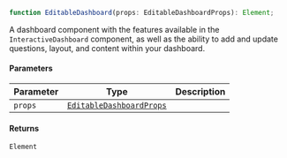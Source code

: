 ```ts
function EditableDashboard(props: EditableDashboardProps): Element;
```

A dashboard component with the features available in the `InteractiveDashboard` component, as well as the ability to add and update questions, layout, and content within your dashboard.

#### Parameters

| Parameter | Type                                                  | Description |
| --------- | ----------------------------------------------------- | ----------- |
| `props`   | [`EditableDashboardProps`](EditableDashboardProps.md) |             |

#### Returns

`Element`
